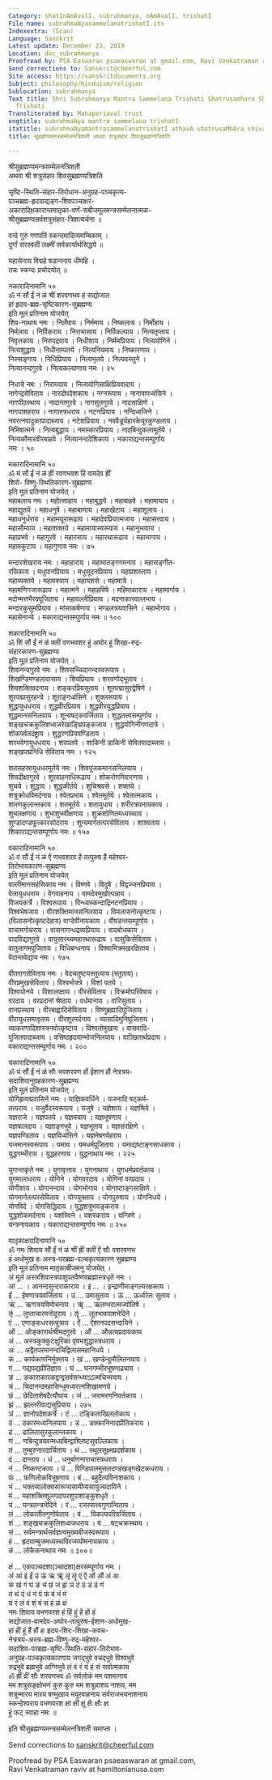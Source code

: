 ```yaml
---
Category: shatInAmAvalI, subrahmanya, nAmAvalI, trishatI
File name: subrahmaNyasammelanatrishatI.itx
Indexextra: (Scan)
Language: Sanskrit
Latest update: December 23, 2019
Location: doc_subrahmanya
Proofread by: PSA Easwaran psaeaswaran at gmail.com, Ravi Venkatraman raviv at hamiltonianusa.com
Send corrections to: Sanskrit@cheerful.com
Site access: https://sanskritdocuments.org
Subject: philosophy/hinduism/religion
Sublocation: subrahmanya
Text title: Shri Subrahmanya Mantra Sammelana Trishati Shatrusamhara Shivasubrahmanya
  Trishati
Transliterated by: Mahaperiaval trust
engtitle: subrahmaNya mantra sammelana trishatI
itxtitle: subrahmaNyamantrasammelanatrishatI athavA shatrusaMhAra shivasubrahmaNyatrishati
title: सुब्रह्मण्यमन्त्रसम्मेलनत्रिशती अथवा शत्रुसंहार शिवसुब्रह्मण्यत्रिशति

---
```

  
 श्रीसुब्रह्मण्यमन्त्रसम्मेलनत्रिशती   
अथवा श्री शत्रुसंहार शिवसुब्रह्मण्यत्रिशति   
  
सृष्टि-स्थिति-संहार-तिरोधान-अनुग्रह-पञ्चकृत्य-  
पञ्चब्रह्म-हृदयाद्यङ्ग-शिवपञ्चाक्षर-  
अकारादिक्षकारान्तमातृका-वर्णं-सबीजमूलमन्त्रसम्मेलनात्मक-  
श्रीसुब्रह्मण्यसर्वशत्रुसंहार-त्रिशत्यर्चना ॥  
  
वन्दे गुरुं गणपतिं स्कन्दमादित्यमम्बिकाम् ।  
दुर्गां सरस्वतीं लक्ष्मीं सर्वकार्यार्थसिद्धये ॥  
  
महासेनाय विद्महे षडाननाय धीमहि ।  
तन्नः स्कन्दः प्रचोदयोत् ॥  
  
नकारादिनामानि ५०  
ॐ नं सौं ईं नं ळं श्रीं शरवणभव हं सद्योजात  
हां हृदय-ब्रह्म-सृष्टिकारण-सुब्रह्मण्य  
इति मूलं प्रतिनाम योजयेत्  
शिव-नाथाय नमः । निर्लेपाय । निर्ममाय । निष्कलाय । निर्मोहाय ।  
निर्मलाय । निर्विकराय । निराभासाय । निर्विकल्पाय । नित्यतृप्ताय ।  
निवृत्तकाय । निरुपद्रवाय । निधीशाय । निर्ममप्रियाय । नित्ययोगिने ।  
नित्यशुद्धाय । निधीनाम्पतये । नित्यनियमाय । निष्कारणाय ।  
निस्सङ्गाय । निधिप्रियाय । नित्यभृतये । नित्यवस्तुने ।  
नित्यानन्दगुरवे । नित्यकल्याणाय नमः । २५  
  
निधात्रे नमः । निरामयाय । नित्ययोगिसाक्षिप्रियवादाय ।  
नागेन्द्रसेविताय । नारदोपदेशकाय । नग्नरूपाय । नानापापध्वंसिने ।  
नागपीठस्थाय । नादान्तगुरवे । नागसुतगुरवे । नादसाक्षिणे ।  
नागपाशहराय । नागास्त्रधराय । नटनप्रियाय । नन्दिध्वजिने ।  
नवरत्नपादुकापादाब्जाय । नटेशप्रियाय । नववैडूर्यहारकेयूरकुण्डलाय ।  
निमिषात्मने । नित्यबुद्धाय । नमस्कारप्रियाय । नादबिन्दुकलामूर्तये ।  
नित्यकौमारवीरबाहवे । नित्यानन्ददेशिकाय । नकाराद्यन्तसम्पूर्णाय  
नमः । ५०  
  
मकारादिनामानि ५०  
ॐ मं सौं ईं नं ळं ह्रीं रवणभवश हिं वामदेव ह्रीं  
शिरो- विष्णु-स्थितिकारण-सुब्रह्मण्य  
इति मूलं प्रतिनाम योजयेत् ।  
महाबलाय नमः । महोत्साहाय । महाबुद्धये । महाबाहवे । महामायाय ।  
महाद्युतये । महाधनुषे । महाबाणाय । महाखेटाय । महाशूलाय ।  
महाधनुर्धराय । महामयूरारूढाय । महादेवप्रियात्मजाय । महासत्त्वाय ।  
महासौम्याय । महाशक्तये । महामायास्वरूपाय । महानुभावाय ।  
महाप्रभवे । महागुरवे । महारसाय । महारथारूढाय । महाभागाय ।  
महामकुटाय । महागुणाय नमः । ७५  
  
मन्दारशेखराय नमः । महाहाराय । महामातङ्गगमनाय । महासङ्गीत-  
रसिकाय । मधुपानप्रियाय । मधुसूदनप्रियाय । महाप्रशस्ताय ।  
महाव्यक्तये । महावक्त्राय । महायशसे । महामात्रे ।  
महामणिगजारूढाय । महात्मने । महाहविषे । महिमाकाराय । महामार्गाय ।  
मदोन्मत्तभैरवपूजिताय । महावल्लीप्रियाय । मदनाकारवल्लभाय ।  
मन्दारकुसुमप्रियाय । मांसाकर्षणाय । मण्डलत्रयवासिने । महाभोगाय ।  
महासेनान्ये । मकाराद्यन्तसम्पुर्णाय नमः ॥ १००  
  
शकारादिनामानि ५०  
ॐ शिं सौं ईं नं ळं क्लीं वणभवशर हुं अघोर हूं शिखा-रुद्र-  
संहारकारण-सुब्रह्मण्य  
इति मूलं प्रतिनाम योजयेत् ।  
शिवानन्दगुरवे नमः । शिवसच्चिदानन्दस्वरूपाय ।  
शिखण्डिमण्डलावासाय । शिवप्रियाय । शरवणोद्भूताय ।  
शिवशक्तिवदनाय । शङ्करप्रियसुताय । शूरपद्मासुरद्वेषिणे ।  
शूरपद्मासुरहन्त्रे । शूराङ्गध्वंसिने । शुक्लरूपाय ।  
शुद्धायुधधराय । शुद्धवीरप्रियाय । शुद्धवीरयुद्धप्रियाय ।  
शुद्धमानसनिलयाय । शून्यषट्कवर्जिताय । शुद्धतत्त्वसम्पुर्णाय ।  
शङ्खचक्रकुलिशध्वजरेखाङ्घ्रिपङ्कजाय । शुद्धयोगिनीगणदात्रे ।  
शोकपर्वतदंष्ट्राय । शुद्धरणप्रियपण्डिताय ।  
शरभवेगायुधधराय । शरपतये । शाकिनी डाकिनी सेवितपादाब्जाय ।  
शङ्खपद्मनिधि सेविताय नमः । १२५  
  
शतसहस्रायुधधरमूर्तये नमः । शिवपूजकमानसनिलयाय ।  
शिवदीक्षागुरवे । शूरवाहनाधिरूढाय । शोकरोगनिवारणाय ।  
शुचये । शुद्धाय । शुद्धकीर्तये । शुचिश्रवसे । शक्तये ।  
शत्रुक्रोधविमर्दनाय । श्वेतप्रभाय । श्वेतमूर्तये । श्वेतात्मकाय ।  
शारणकुलान्तकाय । शतमूर्तये । शतायुधाय । शरीरत्रयनायकाय ।  
शुभलक्षणाय । शुभाशुभवीक्षणाय । शुक्रशोणितमध्यस्थाय ।  
शुण्डादण्डफूत्कारसोदराय । शून्यमार्गतत्परसेविताय । शाश्वताय ।  
शिकाराद्यन्तसम्पूर्णाय नमः ॥ १५०  
  
वकारादिनामानि ५०  
ॐ वं सौं ईं नं ळं ऐं णभवशरव हें तत्पुरुष हैं महेश्वर-  
तिरोभावकारण-सुब्रह्मण्य  
इति मूलं प्रतिनाम योजयेत्  
वल्लीमानसहंसिकाय नमः । विष्णवे । विदुषे । विद्वज्जनप्रियाय ।  
वेलायुधधराय । वेगवाहनाय । वामदेवमुखोत्पन्नाय ।  
विजयकर्त्रे । विश्वरूपाय । विन्ध्यस्कन्दाद्रिनटनप्रियाय ।  
विश्वभेषजाय । वीरशक्तिमानसनिलयाय । विमलासनोत्कृष्टाय ।  
(विलासनोत्कृष्टदेहाय) वाग्देवीनायकाय । वौषडन्तसम्पूर्णाय ।  
वाचामगोचराय । वासनागन्धद्रव्यप्रियाय । वादबोधकाय ।  
वादविद्यागुरवे । वायुसारथ्यमहारथारूढाय । वासुकिसेविताय ।  
वातुलागमपूजिताय । विधिबन्धनाय । विश्वामित्रमखरक्षिताय ।  
वेदान्तवेद्याय नमः । १७५  
  
वीतरागसेविताय नमः । वेदचतुष्टयस्तुत्याय (स्तुताय)।  
वीरप्रमुखसेविताय । विश्वभोक्त्रे । विशां पतये ।  
विश्वयोनये । विशालाक्षाय । वीरसेविताय । विक्रमोपरिवेषाय ।  
वरदाय । वरप्रदानां श्रेष्ठाय । वर्धमानाय । वारिसुताय ।  
वानप्रस्थाय । वीरबाह्वादिसेविताय । विष्णुब्रह्मादिपूजिताय ।  
वीरायुधसमावृताय । वीरशूरमर्दनाय । व्यासादिमुनिपूजिताय ।  
व्याकरणादिशास्त्रनवोत्कृष्टाय । विश्वतोमुखाय । वासवादि-  
पूजितपादाब्जाय । वसिष्ठहृदयाम्भोजनिलयाय । वाञ्छितार्थप्रदाय ।  
वकाराद्यन्तसम्पूर्णाय नमः । २००  
  
यकारादिनामानि ५०  
ॐ यं सौं ईं नं ळं सौः भवशरवण हों ईशान हौं नेत्रत्रय-  
सदाशिवानुग्रहकारण-सुब्रह्मण्य  
इति मूलं प्रतिनाम योजयेत् ।  
योगिहृत्पद्मवासिने नमः । याज्ञिकवर्धिने । यजनादि षट्कर्म-  
तत्पराय । यजुर्वेदस्वरूपाय । यजुषे । यज्ञेशाय । यज्ञश्रिये ।  
यज्ञराजे । यज्ञपतये । यज्ञमयाय । यज्ञभूषणाय ।  
यज्ञफलदाय । यज्ञाङ्गभुवे । यज्ञभूताय । यज्ञसंरक्षिणे ।  
यज्ञपण्डिताय । यज्ञविध्वंसिने । यज्ञमेषगर्वहराय ।  
यजमानस्वरूपाय । यमाय । यमधर्मपूजिताय । यमाद्यष्टाङ्गसाधकाय ।  
युद्धगम्भीराय । युद्धहरणाय । युद्धनाथाय नमः । २२५  
  
युगान्तकृते नमः । युगावृत्ताय । युगनाथाय । युगधर्मप्रवर्तकाय ।  
युगमालाधराय । योगिने । योगवरदाय । योगिनां वरप्रदाय ।  
योगीशाय । योगानन्दाय । योगभोगाय । योगाष्टाङ्गसाक्षिणे ।  
योगमार्गतत्परसेविताय । योगयुक्ताय । योगपुरुषाय । योगनिधये ।  
योगविदे । योगसिद्धिदाय । युद्धशत्रुभयङ्कराय ।  
युद्धशोकमर्दनाय । यशस्विने । यशस्कराय । यन्त्रिणे ।  
यन्त्रनायकाय । यकाराद्यन्तसम्पुर्णाय नमः ॥ २५०  
  
मातृकाक्षरादिनामानि ५०  
ॐ नमः शिवाय सौं ईं नं ळं श्रीं ह्रीं क्लीं ऐं सौः वशरवणभ  
हं अधोमुख हः अस्त्र-परब्रह्म-पञ्चकृत्यकारण सुब्रह्मण्य  
इति मूलं प्रतिनाम मातृकाबीजमनु योजयेत् ।  
अं मूलं अस्त्रशिवास्त्रपाशुपतवैष्णवब्रह्मास्त्रधृते नमः ।  
आं ... । आनन्दसुन्दराकाराय । इं ... । इन्द्राणीमाङ्गल्यरक्षकाय ।  
ईं ... ईषणात्रयवर्जिताय । उं ... उमासुताय । ऊं ... ऊर्ध्वरेतः सुताय ।  
ऋं ... ऋणत्रयविमोचनाय । ॠं ... ऋतम्भरात्मज्योतिषे ।  
ऌं ... लुप्ताचारमनोदूराय । ॡं ... लूतभावपाशभेदिने ।  
एं ... एणाङ्कधरसत्पुत्राय । ऐं ... ऐशानपदसन्दायिने ।  
ओं ... ओङ्कारार्थश्रीमद्गुरवे । औं ... औन्नत्यप्रदायकाय  
अं ... अस्त्रकुक्कुटक्षुरिका वृषभशुद्धास्त्रधराय ।  
अः ... अद्वैतपरमानन्दचिद्विलासमहानिधये ।  
कं ... कार्यकाणनिर्मुक्ताय । खं ... खण्डेन्दुमौलितनयाय ।  
गं ... गद्यपद्यप्रीतिज्ञाय । घं ... घनगम्भीरभूषणाढ्याय ।  
ङं ... ङकाराकारकद्वन्द्वसर्वसन्ध्याऽऽत्मचिन्मयाय ।  
चं ... चिदानन्दमहासिन्धुमध्यरत्नशिखामणये ।  
छं ... छेदिताशेषदैत्यौघाय । जं ... जरामरणनिवर्तकाय ।  
झं ... झल्लरीवाद्यसुप्रियाय । २७५  
ञं ... ज्ञानोपदेशकर्त्रे । टं ... टङ्किताखिललोकाय ।  
ठं ... ठकारमध्यनिलयाय । डं ... डक्कानिनादप्रीतिकराय ।  
ढं ... ढालितासुरकुलान्तकाय ।  
णं ... णबिन्दुत्रयवन्मध्यबिन्द्वाश्लिष्टसुवल्लिकाय ।  
तं ... तुम्बुरुनारदार्चिताय । थं ... स्थूलसूक्ष्मप्रदर्शकाय ।  
दं ... दान्ताय । धं ... धनुर्बाणनाराचास्त्रधराय ।  
नं ... निष्कण्टकाय । पं ... पिण्डिपालमुसलदण्डखड्गखेटकधराय ।  
फं ... फणिलोकविभूषणाय । बं ... बहुदैत्यविनाशकाय ।  
भं ... भक्तसालोक्यसारूप्यसामीप्यसायुज्यदायिने ।  
मं ... महाशक्तिशूलगदापरशुपाशाङ्कुशधृते ।  
यं ... यन्त्रतन्त्रभेदिने । रं ... रजस्सत्त्वगुणान्विताय ।  
लं ... लोकातीतगुणोपेताय । वं ... विकल्पपरिवर्जिताय ।  
शं ... शङ्खचक्रकुलिशध्वजधराय । षं ... षट्चक्रस्थाय ।  
सं ... सर्वमन्त्रार्थसर्वज्ञत्वमुख्यबीजस्वरूपाय ।  
हं ... हृदयाम्बुजमध्यस्थविरजव्योमनायकाय ।  
ळं ... लोकैकनाथाय नमः ॥ ३००॥  
  
क्षं ... एकपञ्चदशा(ञ्चादशा)क्षरसम्पूर्णाय नमः ।  
अं आं इं ईं उं ऊं ऋं ॠं लृं लॄं एं ऐं ओं औं अं अः  
कं खं गं घं ङं चं छं जं झं ञं टं ठं डं ढं णं  
तं थं दं धं नं पं फं बं भं मं  
यं रं लं वं शं षं सं हं ळं क्षं  
नमः शिवाय वभणवरश हं हिं हुं हें हों हं  
सद्योजात-वामदेव-अघोर-तत्पुरुष-ईशान-अधोमुख-  
हां हीं हूं हैं हौं हः हृदय-शिरः-शिखा-कवच-  
नेत्रत्रय-अस्त्र-ब्रह्म-विष्णु-रुद्र-महेश्वर-  
सदाशिव-परब्रह्म-सृष्टि-स्थिति-संहार-तिरोभाव-  
अनुग्रह-पञ्चकृत्यकारणाय जगद्भुवे वचद्भुवे विश्वभुवे  
रुद्रभुवे ब्रह्मभुवे अग्निभुवे लं वं रं यं हं सं सर्वात्मकाय  
ॐ ह्रीं व्रीं सौः शरवणभव ॐ सर्वलोकं मम वशमानाय  
मम शत्रुसङ्क्षोभणं कुरु कुरु मम शत्रून्नाशय नाशय, मम  
शत्रून्मारय मारय षण्मुखाय मयूरवाहनाय सर्वराजभयनाशनाय  
स्कन्देश्वराय वभणवरश क्षां क्षीं क्षूं क्षैः क्षौः क्षः  
हुं फट् स्वाहा नमः ॥  
  
इति श्रीसुब्रह्मण्यमन्त्रसम्मेलनत्रिशती समाप्ता ।  
  
  
  
Send corrections to sanskrit@cheerful.com  
  
Proofread by PSA Easwaran psaeaswaran at gmail.com,   
Ravi Venkatraman raviv at hamiltonianusa.com  
  

